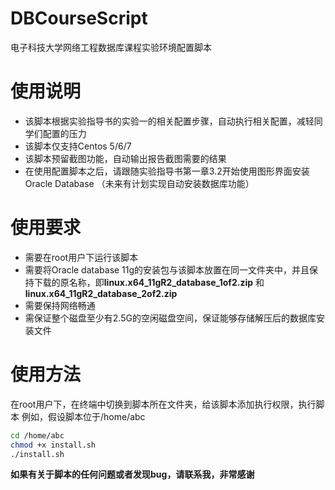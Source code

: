 # DBCourseScript
电子科技大学网络工程数据库课程实验环境配置脚本

# 使用说明
- 该脚本根据实验指导书的实验一的相关配置步骤，自动执行相关配置，减轻同学们配置的压力
- 该脚本仅支持Centos 5/6/7
- 该脚本预留截图功能，自动输出报告截图需要的结果
- 在使用配置脚本之后，请跟随实验指导书第一章3.2开始使用图形界面安装Oracle Database （未来有计划实现自动安装数据库功能）

# 使用要求
- 需要在root用户下运行该脚本
- 需要将Oracle database 11g的安装包与该脚本放置在同一文件夹中，并且保持下载的原名称，即**linux.x64_11gR2_database_1of2.zip** 和 **linux.x64_11gR2_database_2of2.zip**
- 需要保持网络畅通
- 需保证整个磁盘至少有2.5G的空闲磁盘空间，保证能够存储解压后的数据库安装文件

# 使用方法
在root用户下，在终端中切换到脚本所在文件夹，给该脚本添加执行权限，执行脚本
例如，假设脚本位于/home/abc
  ```bash
  cd /home/abc
  chmod +x install.sh
  ./install.sh
  ```

**如果有关于脚本的任何问题或者发现bug，请联系我，非常感谢**
